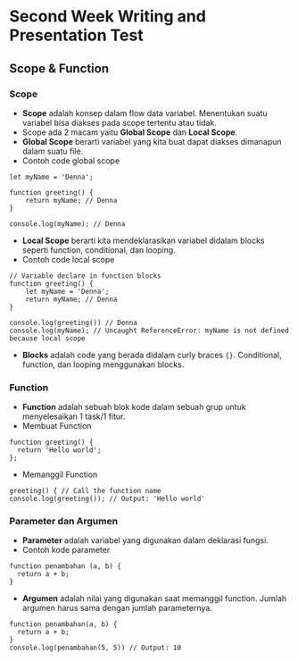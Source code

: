 # Second Week Writing and Presentation Test
## Scope & Function
### Scope
-  **Scope** adalah konsep dalam flow data variabel. Menentukan suatu variabel bisa diakses pada scope tertentu atau tidak.
- Scope ada 2 macam yaitu **Global Scope** dan **Local Scope**.
- **Global Scope** berarti variabel yang kita buat dapat diakses dimanapun dalam suatu file.
- Contoh code global scope
```
let myName = 'Denna';

function greeting() {
    return myName; // Denna
}

console.log(myName); // Denna
```
- **Local Scope** berarti kita mendeklarasikan variabel didalam blocks seperti function, conditional, dan looping.
- Contoh code local scope
```
// Variable declare in function blocks
function greeting() {
    let myName = 'Denna';
    return myName; // Denna
}

console.log(greeting()) // Denna
console.log(myName); // Uncaught ReferenceError: myName is not defined because local scope
```
- **Blocks** adalah code yang berada didalam curly braces ```{}```. Conditional, function, dan  looping menggunakan blocks.
### Function
- **Function** adalah sebuah blok kode dalam sebuah grup untuk menyelesaikan 1 task/1 fitur.
- Membuat Function
```
function greeting() {
  return 'Hello world';
};
```
- Memanggil Function
```
greeting() { // Call the function name
console.log(greeting()); // Output: 'Hello world'
```
### Parameter dan Argumen
- **Parameter** adalah variabel yang digunakan dalam deklarasi fungsi.
- Contoh kode parameter
```
function penambahan (a, b) {
  return a + b;
}
```
- **Argumen** adalah nilai yang digunakan saat memanggil function. Jumlah argumen harus sama dengan jumlah parameternya.
```
function penambahan(a, b) {
  return a + b;
}
console.log(penambahan(5, 5)) // Output: 10
```
